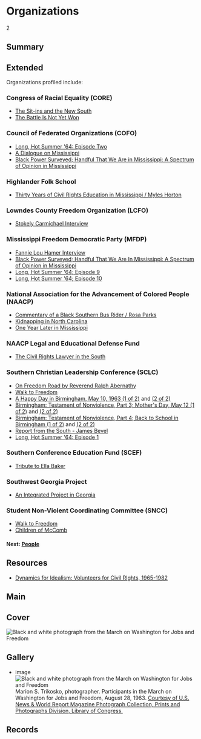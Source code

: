 # Organizations

2                                        

## Summary

## Extended

Organizations profiled include:

### Congress of Racial Equality (CORE)

-	[The Sit-ins and the New South](/catalog/cpb-aacip_28-br8mc8rr6z)
-	[The Battle Is Not Yet Won](/catalog/cpb-aacip_28-2z12n4zs1w)

### Council of Federated Organizations (COFO)

- [Long, Hot Summer '64: Episode Two](/catalog/cpb-aacip_15-02c86fs0)
- [A Dialogue on Mississippi](/catalog/cpb-aacip_15-945qgb91)
- [Black Power Surveyed; Handful That We Are in Mississippi: A Spectrum of Opinion in Mississippi](/catalog/cpb-aacip_15-9cj87k60)

### Highlander Folk School

- [Thirty Years of Civil Rights Education in Mississippi / Myles Horton](/catalog/cpb-aacip_28-xp6tx35q0h)

### Lowndes County Freedom Organization (LCFO)

-  [Stokely Carmichael Interview](/catalog/cpb-aacip_28-zw18k75h85)

### Mississippi Freedom Democratic Party (MFDP)

- [Fannie Lou Hamer Interview](/catalog/cpb-aacip_28-bg2h70895r)
- [Black Power Surveyed; Handful That We Are In Mississippi: A Spectrum of Opinion in Mississippi](/catalog/cpb-aacip_15-9cj87k60)
- [Long, Hot Summer '64; Episode 9](/catalog/cpb-aacip_15-12m646qz)
- [Long, Hot Summer '64; Episode 10](/catalog/cpb-aacip_15-87brvgm3)

### National Association for the Advancement of Colored People (NAACP)

- [Commentary of a Black Southern Bus Rider / Rosa Parks](/catalog/cpb-aacip_28-kw57d2qp45)
- [Kidnapping in North Carolina](/catalog/cpb-aacip_28-h707w67k6x)
- [One Year Later in Mississippi](/catalog/cpb-aacip_15-88qc028z)

### NAACP Legal and Educational Defense Fund

- [The Civil Rights Lawyer in the South](/catalog/cpb-aacip_28-1g0ht2gg9n)

### Southern Christian Leadership Conference (SCLC)

- [On Freedom Road by Reverend Ralph Abernathy](/catalog/cpb-aacip_28-cz3222rk4w)
- [Walk to Freedom](/catalog/cpb-aacip_28-m61bk17469)
-	[A Happy Day in Birmingham, May 10, 1963 (1 of 2)](/catalog/cpb-aacip_500-r785p02p) and [(2 of 2)](/catalog/cpb-aacip_500-m9023j32)
-	[Birmingham: Testament of Nonviolence, Part 3; Mother's Day, May 12 (1 of 2)](/catalog/cpb-aacip_500-ff3m1j0m) and [(2 of 2)](/catalog/cpb-aacip_500-cj87n27n)
-	[Birmingham: Testament of Nonviolence, Part 4; Back to School in Birmingham (1 of 2)](/catalog/cpb-aacip_500-jq0svz1h) and [(2 of 2)](/catalog/cpb-aacip_500-z60c1503)
- [Report from the South - James Bevel](/catalog/cpb-aacip_28-j09w08ws94)
- [Long, Hot Summer '64: Episode 1](/catalog/cpb-aacip_15-50tqk2fw)

### Southern Conference Education Fund (SCEF)

- [Tribute to Ella Baker](/catalog/cpb-aacip_28-125q814w5v)

### Southwest Georgia Project

- [An Integrated Project in Georgia](/catalog/cpb-aacip_28-mk6542jr2r)

### Student Non-Violent Coordinating Committee (SNCC)

- [Walk to Freedom](/catalog/cpb-aacip_28-m61bk17469)
- [Children of McComb](/catalog/cpb-aacip_28-sj19k46b34)

#### Next: [People](/exhibits/civil-rights/people)

## Resources

- [Dynamics for Idealism: Volunteers for Civil RIghts, 1965-1982](http://www.disc.wisc.edu/archive/idealism/)

## Main


## Cover

  <img title="Cover Image" alt="Black and white photograph from the March on Washington for Jobs and Freedom" src="https://s3.amazonaws.com/americanarchive.org/exhibits/CivilRights_Organizations.jpg">


## Gallery

- <a class="type">image</a>
  <img alt="Black and white photograph from the March on Washington for Jobs and Freedom" src="https://s3.amazonaws.com/americanarchive.org/exhibits/CivilRights_Organizations.jpg">
  <a class="caption-text">Marion S. Trikosko, photographer. Participants in the March on Washington for Jobs and Freedom, August 28, 1963.</a>
  <a class="credit-link" href="https://www.loc.gov/rr/print/">Courtesy of U.S. News & World Report Magazine Photograph Collection, Prints and Photographs Division, Library of Congress.</a>

## Records
